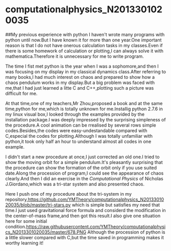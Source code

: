 # computationalphysics_N2013301020035
##My previous experience with python
I haven't wrote many programs with python until now.But I have known it for more than one year.One important reason is that I do not have onerous calculation tasks in my classes.Even if there is some homework of calculation or plotting,I can always solve it with mathematica.Therefore it is unnecessary for me to write program.

The time I fist met python is the year when I was a sophomore,and then I was focusing on my display in my classical dynamics class.After referring to many books,I had much interest on chaos and prepared to show how a chaos pendulum works in my display.But a big problem was faced with me,that I had just learned a litte C and C++,plotting such a picture was difficult for me.

At that time,one of my teachers,Mr Zhou,proposed a book and at the same time,python for me,which is totally unknown for me.Installig python 2.7.6 in my linux visual box,I looked through the examples provided by the installation package.I was deeply impressed by the surprising simpleness of the procedure.A cool animation can be rrealised by several rows simple codes.Besides,the codes were easy-undestandable compared with C,especial the codes for plotting.Although I was totally unfamiliar with python,it took only half an hour to understand almost all codes in one example.

I didn't start a new procedure at once,I just corrected an old one.I tried to show the moving orbit for a simple pendulum.It's pleasantly surprising that the procedure can show the formation of the orbit only if you use suited date.Along the procession of program,I could see the appearance of chaos clearly.And then I did an exercise in the *Computational Physics* of Nicholas J.Giordano,which was a tri-star system and also presented chaos.

Here I push one of my procedure about the tri-system in my repository,https://github.com/YMTheory/computationalphysics_N2013301020035/blob/master/tri-stars.py
which is simple but satisfies my need that time.I just used gravitational force formula and considerd the modification in the center-of-mass frame,and then got this result.I also give one situation here for some initial condition.https://raw.githubusercontent.com/YMTheory/computationalphysics_N2013301020035/master/678.PNG
Although the procession of python is a little slower compared with C,but the time saved in programming makes it worthy learning it!
